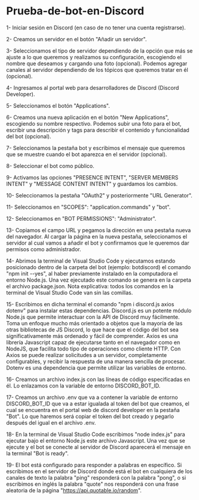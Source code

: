 # Prueba-de-bot-en-Discord

1- Iniciar sesión en Discord (en caso de no tener una cuenta registrarse).

2- Creamos un servidor en el botón "Añadir un servidor".

3- Seleccionamos el tipo de servidor dependiendo de la opción que más se ajuste a lo que queremos y realizamos su configuración, escogiendo el nombre que deseamos y cargando una foto (opcional). Podemos agregar canales al servidor dependiendo de los tópicos que queremos tratar en él (opcional).

4- Ingresamos al portal web para desarrolladores de Discord (Discord Developer).

5- Seleccionamos el botón "Applications".

6- Creamos una nueva aplicación en el botón "New Applications", escogiendo su nombre respectivo. Podemos subir una foto para el bot, escribir una descripción y tags para describir el contenido y funcionalidad del bot (opcional).

7- Seleccionamos la pestaña bot y escribimos el mensaje que queremos que se muestre cuando el bot aparezca en el servidor (opcional).

8- Seleccionar el bot como público.

9- Activamos las opciones "PRESENCE INTENT", "SERVER MEMBERS INTENT" y "MESSAGE CONTENT INTENT" y guardamos los cambios.

10- Seleccionamos la pestaña "OAuth2" y posteriormente "URL Generator".

11- Seleccionamos en "SCOPES": "application.commands" y "bot".

12- Seleccionamos en "BOT PERMISSIONS": "Administrator". 

13- Copiamos el campo URL y pegamos la dirección en una pestaña nueva del navegador. Al cargar la página en la nueva pestaña, seleccionamos el servidor al cual vamos a añadir el bot y confirmamos que le queremos dar permisos como administrador.

14- Abrimos la terminal de Visual Studio Code y ejecutamos estando posicionado dentro de la carpeta del bot (ejemplo: botdiscord) el comando "npm init --yes", al haber previamente instalado en la computadora el entorno Node.js. Una vez ejecutado este comando se genera en la carpeta el archivo package.json. Nota explicativa: todos los comandos en la terminal de Visual Studio Code van sin las comillas.

15- Escribimos en dicha terminal el comando "npm i discord.js axios dotenv" para instalar estas dependencias. Discord.js es un potente módulo Node.js que permite interactuar con la API de Discord muy fácilmente. Toma un enfoque mucho más orientado a objetos que la mayoría de las otras bibliotecas de JS Discord, lo que hace que el código del bot sea significativamente más ordenado y fácil de comprender. Axios es una librería Javascript capaz de ejecutarse tanto en el navegador como en NodeJS, que facilita todo tipo de operaciones como cliente HTTP. Con Axios se puede realizar solicitudes a un servidor, completamente configurables, y recibir la respuesta de una manera sencilla de procesar. Dotenv es una dependencia que permite utilizar las variables de entorno.

16- Creamos un archivo index.js con las líneas de código especificadas en él. Lo enlazamos con la variable de entorno DISCORD_BOT_ID.

17- Creamos un archivo .env que va a contener la variable de entorno DISCORD_BOT_ID que va a estar igualada al token del bot que creamos, el cual se encuentra en el portal web de discord developer en la pestaña "Bot". Lo que haremos será copiar el token del bot creado y pegarlo después del igual en el archivo .env.

18- En la terminal de Visual Studio Code escribimos "node index.js" para ejecutar bajo el entorno Node.js este archivo Javascript. Una vez que se ejecute y el bot se conecte al servidor de Discord aparecerá el mensaje en la terminal "Bot is ready".

19- El bot está configurado para responder a palabras en específico. Si escribimos en el servidor de Discord donde está el bot en cualquiera de los canales de texto la palabra "ping" responderá con la palabra "pong", o si escribimos en inglés la palabra "quote" nos responderá con una frase aleatoria de la página "https://api.quotable.io/random".
